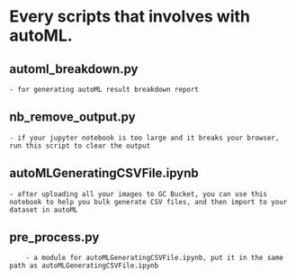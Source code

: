 # Every scripts that involves with autoML.
## automl_breakdown.py
    - for generating autoML result breakdown report

## nb_remove_output.py
    - if your jupyter notebook is too large and it breaks your browser, run this script to clear the output

## autoMLGeneratingCSVFile.ipynb
    - after uploading all your images to GC Bucket, you can use this notebook to help you bulk generate CSV files, and then import to your dataset in autoML
## pre_process.py
        - a module for autoMLGeneratingCSVFile.ipynb, put it in the same path as autoMLGeneratingCSVFile.ipynb